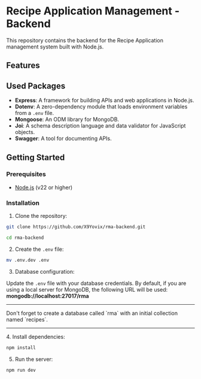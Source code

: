# Recipe Application Management - Backend

This repository contains the backend for the Recipe Application management system built with Node.js.

## Features



## Used Packages

- **Express**: A framework for building APIs and web applications in Node.js.
- **Dotenv**: A zero-dependency module that loads environment variables from a `.env` file.
- **Mongoose**: An ODM library for MongoDB.
- **Joi**: A schema description language and data validator for JavaScript objects.
- **Swagger**: A tool for documenting APIs.

## Getting Started

### Prerequisites

- [Node.js](https://nodejs.org/) (v22 or higher)

### Installation

1. Clone the repository:

```bash
git clone https://github.com/X9Yovix/rma-backend.git

cd rma-backend
```

2. Create the `.env` file:

```bash
mv .env.dev .env
```

3. Database configuration:

Update the `.env` file with your database credentials. By default, if you are using a local server for MongoDB, the following URL will be used:
<b> mongodb://localhost:27017/rma </b>

<hr/>
Don't forget to create a database called `rma` with an initial collection named `recipes`.
<hr/>
4. Install dependencies:

```bash
npm install
```

5. Run the server:

```bash
npm run dev
```
